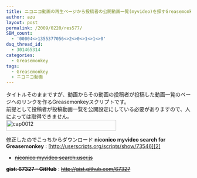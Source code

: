 ```yaml
---
title: ニコニコ動画の再生ページから投稿者の公開動画一覧(myvideo)を探すGreasemonkey
author: azu
layout: post
permalink: /2009/0220/res577/
SBM_count:
  - '00004<>1355377056<>2<>0<>1<>1<>0'
dsq_thread_id:
  - 301465314
categories:
  - Greasemonkey
tags:
  - Greasemonkey
  - ニコニコ動画
---
```

タイトルそのままですが、動画からその動画の投稿者が投稿した動画一覧のページへのリンクを作るGreasemonkeyスクリプトです。  
前提として投稿者が投稿動画一覧を公開設定にしている必要がありますので、人によっては取得できません。  
[<img class="alignnone size-medium wp-image-578" title="cap0012" src="https://efcl.info/wp-content/uploads/2009/02/cap0012-300x29.png" alt="cap0012" width="300" height="29" />][1]

修正したのでこっちからダウンロード 
**niconico myvideo search for Greasemonkey**
:   [http://userscripts.org/scripts/show/73546][2]

*   <span style="text-decoration: line-through;"><a href="http://gist.github.com/raw/67327/d46e2e44fef664e15fec8adaac16f65031edbe3c/gistfile1.user.js">niconico myvideo search.user.js</a></span>

<span style="text-decoration: line-through;"><strong>gist: 67327 &#8211; GitHub</strong></span>
:   <span style="text-decoration: line-through;"><a href="http://gist.github.com/67327">http://gist.github.com/67327</a></span>

 [1]: https://efcl.info/wp-content/uploads/2009/02/cap0012.png
 [2]: http://userscripts.org/scripts/show/73546 "niconico myvideo search for Greasemonkey"

